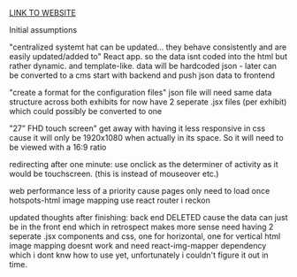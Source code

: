 [LINK TO WEBSITE](https://subtle-jelly-37f12b.netlify.app/)

Initial assumptions

"centralized systemt hat can be updated... they behave consistently and are easily updated/added to"
React app. so the data isnt coded into the html but rather dynamic. and template-like. 
data will be hardcoded json -  later can be converted to a cms
start with backend and push json data to frontend

"create a format for the configuration files"
json file will need same data structure across both exhibits
for now have 2 seperate .jsx files (per exhibit) which could possibly be converted to one

"27” FHD touch screen"
get away with having it less responsive in css cause it will only be 1920x1080 when actually in its space.
So it will need to be viewed with a 16:9 ratio

redirecting after one minute:
use onclick as the determiner of activity as it would be touchscreen. (this is instead of mouseover etc.)

web performance less of a priority cause pages only need to load once
hotspots-html image mapping
use react router i reckon

updated thoughts after finishing: 
back end DELETED cause the data can just be in the front end which in retrospect makes more sense
need having 2 seperate .jsx components and css, one for horizontal, one for vertical
html image mapping doesnt work and need react-img-mapper dependency which i dont knw how to use yet, unfortunately i couldn't figure it out in time.
